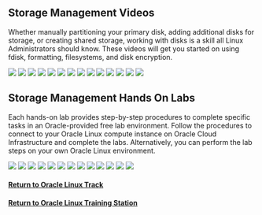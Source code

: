 ## Storage Management Videos
Whether manually partitioning your primary disk, adding additional disks for storage, or creating shared storage, working with disks is a skill all Linux Administrators should know. These videos will get you started on using fdisk, formatting, filesystems, and disk encryption.

[![](../../common/images/fdisk_tmp.png)](https://youtu.be/3edFvAXe4Hs)
[![](../../common/images/extfs_tmp.png)](https://youtu.be/fCuxJkrXf2w)
[![](../../common/images/mount_tmp.png)](https://youtu.be/2cHm9ohqZJo)
[![](../../common/images/fstab_tmp.png)](https://youtu.be/zO9kbExt3uI)
[![](../../common/images/swap_tmp.png)](https://youtu.be/rv6iXD8Iod0)
[![](../../common/images/nfsserver_tmp.png)](https://youtu.be/fnVoVzB8Px0)
[![](../../common/images/nfsexport_tmp.png)](https://youtu.be/YFeaOEgFrto)
[![](../../common/images/nfsshares_tmp.png)](https://youtu.be/Fzvb2LKJdok)
[![](../../common/images/xfs_tmp.png)](https://youtu.be/OUW1cbR-WuA)
[![](../../common/images/btrfs_tmp.png)](https://youtu.be/hu3xX3o3ciA)
[![](../../common/images/btrfssvol_tmp.png)](https://youtu.be/xH305gNQvJ8)
[![](../../common/images/snapper_tmp.png)](https://youtu.be/U3Ur9x_gZSg)
[![](../../common/images/glusterfs_tmp.png)](https://youtu.be/N7BeDUOcKg4)
[![](../../common/images/lvm_tmp.png)](https://youtu.be/2ebupdOpOn8)

## Storage Management Hands On Labs
Each hands-on lab provides step-by-step procedures to complete specific tasks in an Oracle-provided free lab environment. Follow the procedures to connect to your Oracle Linux compute instance on Oracle Cloud Infrastructure and complete the labs. Alternatively, you can perform the lab steps on your own Oracle Linux environment.

[![](../../common/images/filesystems_lab.png)](https://luna.oracle.com/lab/bbfe7177-f27a-42f5-97cf-95b7027efa26)
[![](../../common/images/lvm_lab.png)](https://luna.oracle.com/lab/545675ec-9c52-42a5-b823-a7efb1ed237c)
[![](../../common/images/autofs_lab.png)](https://luna.oracle.com/lab/5847ea10-bead-4dda-be13-72b55551f6a2)
[![](../../common/images/nfsserver_lab.png)](https://luna.oracle.com/lab/3e7b391f-db29-405d-85bc-b70ad5753dd4)
[![](../../common/images/diskencryt_lab.png)](https://luna.oracle.com/lab/e348bfed-8e08-4b12-8114-74e87eb12497)
[![](../../common/images/glusteronol_lab.png)](https://luna.oracle.com/lab/4de49ca0-6b00-4c69-95a7-a60a4b21ab78)
[![](../../common/images/btrfs_lab.png)](https://luna.oracle.com/lab/03f1fb2b-d4ef-4d1e-8a12-793cb3e3ffd8)
[![](../../common/images/hanfsserver_lab.png)](https://luna.oracle.com/lab/2bf5d9a2-7afc-4286-97ef-386427e3ebea)
[![](../../common/images/raidlvm_lab.png)](https://luna.oracle.com/lab/2edede28-75f0-4046-8567-4cfd1596f931)
[![](../../common/images/swraid_lab.png)](https://luna.oracle.com/lab/2c5aab94-cacb-4978-b0c9-aca5c953f6e4)
[![](../../common/images/vg_lab.png)](https://luna.oracle.com/lab/ee495d1a-4e00-4d77-9719-2f27591d1ecd)
[![](../../common/images/aclsol_lab.png)](https://luna.oracle.com/lab/7a272852-6042-47e3-b25f-eb681c733e66)
[![](../../common/images/luksol_lab.png)](https://luna.oracle.com/lab/9c62956d-153b-4e93-84b0-0b2759f7e4bb)

#### [Return to Oracle Linux Track](../ol.md)

#### [Return to Oracle Linux Training Station](../../README.md)
